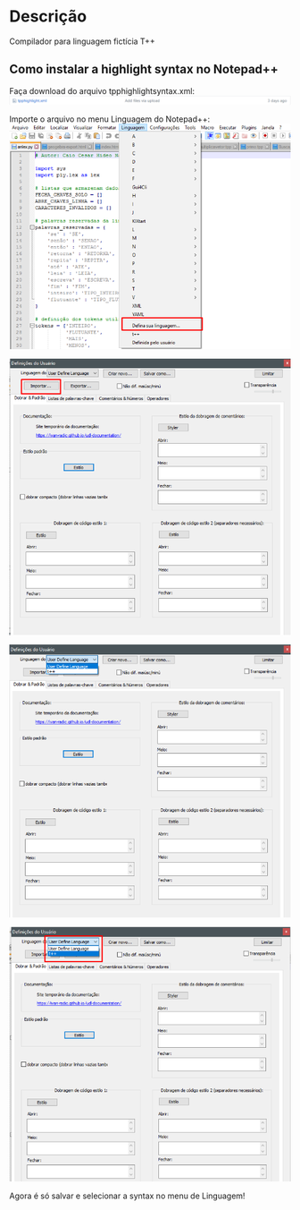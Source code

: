 # Descrição
Compilador para linguagem fictícia T++

## Como instalar a highlight syntax no Notepad++
Faça download do arquivo tpphighlightsyntax.xml:
![Oi](https://raw.githubusercontent.com/caionakai/compiler/master/img%20tutorial/Screenshot_6.png)

Importe o arquivo no menu Linguagem do Notepad++:
![Oi](https://raw.githubusercontent.com/caionakai/compiler/master/img%20tutorial/Screenshot_7.png)

![oi](https://raw.githubusercontent.com/caionakai/compiler/master/img%20tutorial/Screenshot_8.png)

![oi](https://raw.githubusercontent.com/caionakai/compiler/master/img%20tutorial/Screenshot_9.png)

![oi](https://raw.githubusercontent.com/caionakai/compiler/master/img%20tutorial/Screenshot_10.png)

Agora é só salvar e selecionar a syntax no menu de Linguagem!
